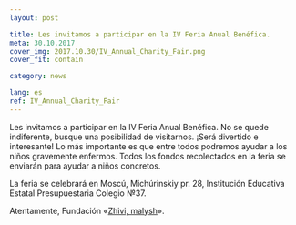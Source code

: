 ```yaml
---
layout: post

title: Les invitamos a participar en la IV Feria Anual Benéfica.
meta: 30.10.2017
cover_img: 2017.10.30/IV_Annual_Charity_Fair.png
cover_fit: contain

category: news

lang: es
ref: IV_Annual_Charity_Fair
---
```


Les invitamos a participar en la IV Feria Anual Benéfica.
No se quede indiferente, busque una posibilidad de visitarnos.
¡Será divertido e interesante!
Lo más importante es que entre todos podremos ayudar a los niños gravemente enfermos. 
Todos los fondos recolectados en la feria se enviarán para ayudar a niños concretos.

La feria se celebrará en Moscú, Michúrinskiy pr. 28, Institución Educativa Estatal Presupuestaria Colegio №37.

Atentamente, Fundación «<a href="https://fondzhivimalysh.ru/" target="_blank">Zhivi, malysh</a>».
